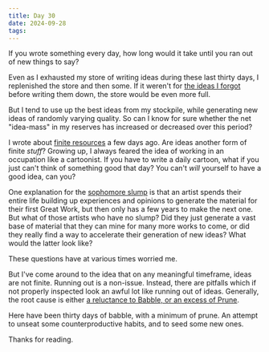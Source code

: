 ```yaml
---
title: Day 30
date: 2024-09-28
tags:
---
```


If you wrote something every day, how long would it take until you ran out of new things to say?

Even as I exhausted my store of writing ideas during these last thirty days, I replenished the store and then some. If it weren't for [the ideas I forgot](https://www.youtube.com/watch?v=LVeAuwU-uuU) before writing them down, the store would be even more full.

But I tend to use up the best ideas from my stockpile, while generating new ideas of randomly varying quality. So can I know for sure whether the net "idea-mass" in my reserves has increased or decreased over this period?

I wrote about [finite resources](blog/finite-resources.md) a few days ago. Are ideas another form of finite *stuff*? Growing up, I always feared the idea of working in an occupation like a cartoonist. If you have to write a daily cartoon, what if you just can't think of something good that day? You can't *will* yourself to have a good idea, can you?

One explanation for the [sophomore slump](https://en.wikipedia.org/wiki/Sophomore_slump) is that an artist spends their entire life building up experiences and opinions to generate the material for their first Great Work, but then only has a few years to make the next one. But what of those artists who have no slump? Did they just generate a vast base of material that they can mine for many more works to come, or did they really find a way to accelerate their generation of new ideas? What would the latter look like?

These questions have at various times worried me.

But I've come around to the idea that on any meaningful timeframe, ideas are not finite. Running out is a non-issue. Instead, there are pitfalls which if not properly inspected look an awful lot like running out of ideas. Generally, the root cause is either [a reluctance to Babble, or an excess of Prune](https://www.lesswrong.com/s/pC6DYFLPMTCbEwH8W/p/i42Dfoh4HtsCAfXxL).

Here have been thirty days of babble, with a minimum of prune. An attempt to unseat some counterproductive habits, and to seed some new ones.

Thanks for reading.